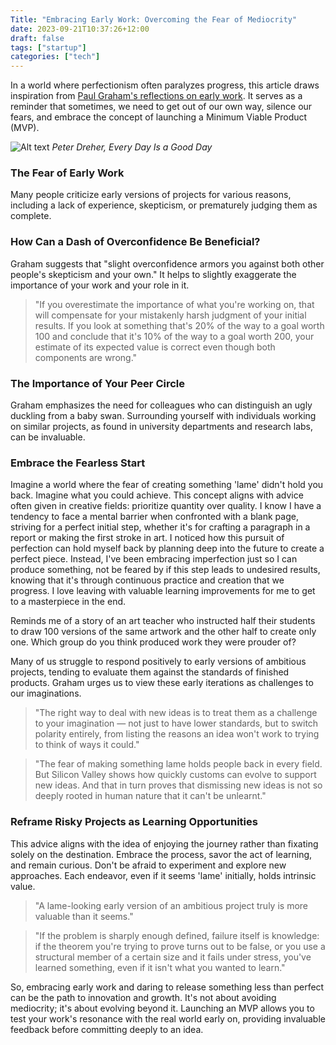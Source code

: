 ```yaml
---
Title: "Embracing Early Work: Overcoming the Fear of Mediocrity"
date: 2023-09-21T10:37:26+12:00
draft: false
tags: ["startup"]
categories: ["tech"]
---
```

	
In a world where perfectionism often paralyzes progress, this article draws inspiration from [Paul Graham's reflections on early work](http://paulgraham.com/early.html). It serves as a reminder that sometimes, we need to get out of our own way, silence our fears, and embrace the concept of launching a Minimum Viable Product (MVP).

![Alt text](/posts/image-2.png)
*Peter Dreher, Every Day Is a Good Day*



### The Fear of Early Work

Many people criticize early versions of projects for various reasons, including a lack of experience, skepticism, or prematurely judging them as complete. 


### How Can a Dash of Overconfidence Be Beneficial?


Graham suggests that "slight overconfidence armors you against both other people's skepticism and your own." It helps to slightly exaggerate the importance of your work and your role in it.

> "If you overestimate the importance of what you're working on, that will compensate for your mistakenly harsh judgment of your initial results. If you look at something that's 20% of the way to a goal worth 100 and conclude that it's 10% of the way to a goal worth 200, your estimate of its expected value is correct even though both components are wrong."

### The Importance of Your Peer Circle

Graham emphasizes the need for colleagues who can distinguish an ugly duckling from a baby swan. Surrounding yourself with individuals working on similar projects, as found in university departments and research labs, can be invaluable.


### Embrace the Fearless Start

Imagine a world where the fear of creating something 'lame' didn't hold you back. Imagine what you could achieve. This concept aligns with advice often given in creative fields: prioritize quantity over quality. I know I have a tendency to face a mental barrier when confronted with a blank page, striving for a perfect initial step, whether it's for crafting a paragraph in a report or making the first stroke in art. I noticed how this pursuit of perfection can hold myself back by planning deep into the future to create a perfect piece. Instead, I've been embracing imperfection just so I can produce something, not be feared by if this step leads to undesired results, knowing that it's through continuous practice and creation that we progress. I love leaving with valuable learning improvements for me to get to a masterpiece in the end. 

Reminds me of a story of an art teacher who instructed half their students to draw 100 versions of the same artwork and the other half to create only one. Which group do you think produced work they were prouder of?

Many of us struggle to respond positively to early versions of ambitious projects, tending to evaluate them against the standards of finished products. Graham urges us to view these early iterations as challenges to our imaginations.

> "The right way to deal with new ideas is to treat them as a challenge to your imagination — not just to have lower standards, but to switch polarity entirely, from listing the reasons an idea won't work to trying to think of ways it could."

> "The fear of making something lame holds people back in every field. But Silicon Valley shows how quickly customs can evolve to support new ideas. And that in turn proves that dismissing new ideas is not so deeply rooted in human nature that it can't be unlearnt."

### Reframe Risky Projects as Learning Opportunities

This advice aligns with the idea of enjoying the journey rather than fixating solely on the destination. Embrace the process, savor the act of learning, and remain curious. Don't be afraid to experiment and explore new approaches. Each endeavor, even if it seems 'lame' initially, holds intrinsic value. 

> "A lame-looking early version of an ambitious project truly is more valuable than it seems."

> "If the problem is sharply enough defined, failure itself is knowledge: if the theorem you're trying to prove turns out to be false, or you use a structural member of a certain size and it fails under stress, you've learned something, even if it isn't what you wanted to learn."

So, embracing early work and daring to release something less than perfect can be the path to innovation and growth. It's not about avoiding mediocrity; it's about evolving beyond it. Launching an MVP allows you to test your work's resonance with the real world early on, providing invaluable feedback before committing deeply to an idea.